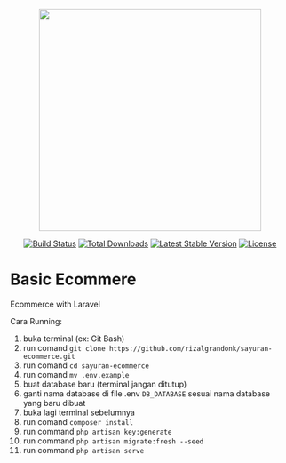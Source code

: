 <p align="center"><a href="https://laravel.com" target="_blank"><img src="https://raw.githubusercontent.com/laravel/art/master/logo-lockup/5%20SVG/2%20CMYK/1%20Full%20Color/laravel-logolockup-cmyk-red.svg" width="400"></a></p>

<p align="center">
<a href="https://travis-ci.org/laravel/framework"><img src="https://travis-ci.org/laravel/framework.svg" alt="Build Status"></a>
<a href="https://packagist.org/packages/laravel/framework"><img src="https://img.shields.io/packagist/dt/laravel/framework" alt="Total Downloads"></a>
<a href="https://packagist.org/packages/laravel/framework"><img src="https://img.shields.io/packagist/v/laravel/framework" alt="Latest Stable Version"></a>
<a href="https://packagist.org/packages/laravel/framework"><img src="https://img.shields.io/packagist/l/laravel/framework" alt="License"></a>
</p>

# Basic Ecommere

Ecommerce with Laravel

Cara Running:

1. buka terminal (ex: Git Bash)
2. run comand `git clone https://github.com/rizalgrandonk/sayuran-ecommerce.git`
3. run comand `cd sayuran-ecommerce`
4. run comand `mv .env.example`
5. buat database baru (terminal jangan ditutup)
6. ganti nama database di file .env `DB_DATABASE` sesuai nama database yang baru dibuat
7. buka lagi terminal sebelumnya
8. run comand `composer install`
9. run command `php artisan key:generate`
10. run command `php artisan migrate:fresh --seed`
11. run command `php artisan serve`
